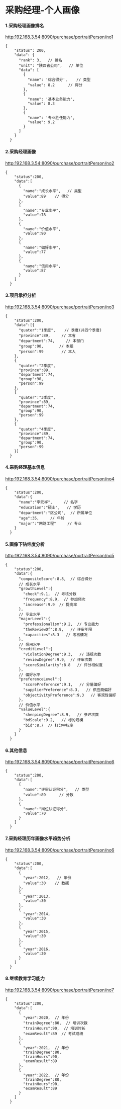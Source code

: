 # 采购经理-个人画像
#### 1.采购经理画像排名
<http:192.168.3.54:8090/purchase/portraitPerson/no1>
```
{
    "status": 200,
    "data": {
      "rank": 3,   // 排名
      "unit": "陕西省公司",   // 单位
      "data": [
        {
          "name": '综合得分',    // 类型
          "value": 8.2      // 得分
        },
        {
          "name": '基本业务能力',
          "value": 8.3
        },
        {
          "name": '专业胜任能力',
          "value": 9.2
        }
      ]
    }
  }
```

#### 2.采购经理画像
<http:192.168.3.54:8090/purchase/portraitPerson/no2>
```
{
    "status":200,
    "data":[
      {
        "name":"成长水平",   // 类型
        "value":89    // 得分
      },
      {
        "name":"专业水平",
        "value":78
      },
      {
        "name":"价值水平",
        "value":90
      },
      {
        "name":"偏好水平",
        "value":77
      },
      {
        "name":"信用水平",
        "value":87
      }
    ]
  }
```

#### 3.项目承担分析
<http:192.168.3.54:8090/purchase/portraitPerson/no3>
```
{
    "status":200,
    "data":[{
      "quater":"1季度",    // 季度(共四个季度)
      "province":89,     // 本省
      "department":74,     // 本部门
      "group":90,       // 本组
      "person":99        // 本人
    },
    {
      "quater":"2季度",
      "province":89,
      "department":74,
      "group":90,
      "person":99
    },
    {
      "quater":"3季度",
      "province":89,
      "department":74,
      "group":90,
      "person":99
    },
    {
      "quater":"4季度",
      "province":89,
      "department":74,
      "group":90,
      "person":99
    }]
  }
```

#### 4.采购经理基本信息
<http:192.168.3.54:8090/purchase/portraitPerson/no4>
```
{
    "status":200,
    "data":{
      "name":"李元祥",     // 名字
      "education":"硕士",   // 学历
      "department":"区公司",  // 所属单位
      "age":35,     // 年龄
      "major":"网路工程"     // 专业
    }
  }
```

#### 5.画像下钻纬度分析
<http:192.168.3.54:8090/purchase/portraitPerson/no5>
```
{
    "status":200,
    "data":{
      "compositeScore":8.8,  // 综合得分
      // 成长水平
      "growthLevel":{  
        "check":9.1,  // 考核分数
        "frequency":8.9,  // 参加频次
        "increase":9.9  // 提高率
      },
      // 专业水平
      "majorLevel":{   
        "professionalism":9.2,  // 专业能力
        "theReviewOf":8.9,   // 评审年限
        "capacities":8.3   // 考核情况
      },
      // 信用水平
      "creditLevel":{   
        "violationDegree":9.3,   // 违规次数
        "reviewDegree":9.9,  // 评审次数
        "scoreSimilarity":8.8   // 评分相似度
      },
      // 偏好水平
      "preferenceLevel":{   
        "scorePreference":9.1,   // 分值偏好
        "supplierPreference":8.3,   // 供应商偏好
        "objectivityPreference":9.3   // 客观性偏好
      },
      // 价值水平
      "valueLevel":{   
        "shenpingDegree":8.9,   // 参评次数
        "bdScale":9.2,   // 标的规模
        "bid":8.7  // 打分中标率
      }
    }
  }
```

#### 6.其他信息
<http:192.168.3.54:8090/purchase/portraitPerson/no6>
```
{
    "status":200,
    "data":[
      {
        "name":"评审认证积分",   // 类型
        "value":89      // 分数
      },
      {
        "name":"岗位认证得分",
        "value":70
      }
    ]
  }
```

#### 7.采购经理历年画像水平趋势分析
<http:192.168.3.54:8090/purchase/portraitPerson/no6>
```
{
    "status":200,
    "data":[
      {
        "year":2012,   // 年份
        "value":30    // 数据
      },
      {
        "year":2013,
        "value":30
      },
      {
        "year":2014,
        "value":30
      },
      {
        "year":2015,
        "value":30
      },
      {
        "year":2016,
        "value":30
      }
    ]
  }
```

#### 8.继续教育学习能力
<http:192.168.3.54:8090/purchase/portraitPerson/no7>
```
{
    "status":200,
    "data":[
      {
        "year":2020,  // 年份
        "trainDegree":80,  // 培训次数
        "trainHours":90,  // 培训时长
        "examResult":89  // 考试成绩
      },
      {
        "year":2021,  // 年份
        "trainDegree":80, 
        "trainHours":90,  
        "examResult":89  
      },
      {
        "year":2022,  // 年份
        "trainDegree":80,  
        "trainHours":90,  
        "examResult":89 
      }
    ]
  }
```